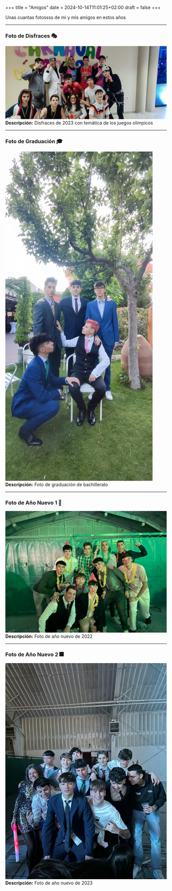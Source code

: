 +++
title = "Amigos"
date = 2024-10-14T11:01:25+02:00
draft = false
+++

Unas cuantas fotossss de mi y mis amigos en estos años

---

### Foto de Disfraces 🎭

![Foto Disfraces](1.jpg)  
**Descripción:** Disfraces de 2023 con temática de los juegos olímpicos

---

### Foto de Graduación 🎓

![Foto Graduación](2.jpg)  
**Descripción:** Foto de graduación de bachillerato

---

### Foto de Año Nuevo 1 🎇

![Foto año nuevo 1](4.jpg)  
**Descripción:** Foto de año nuevo de 2022

---

### Foto de Año Nuevo 2 🎆

![Foto año nuevo 2](3.jpg)  
**Descripción:** Foto de año nuevo de 2023
